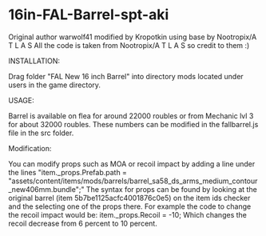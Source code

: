 # 16in-FAL-Barrel-spt-aki

Original author warwolf41 modified by Kropotkin using base by Nootropix/A T L A S
All the code is taken from Nootropix/A T L A S so credit to them :)

INSTALLATION:

Drag folder "FAL New 16 inch Barrel" into directory mods located under users in the game directory.

USAGE:

Barrel is available on flea for around 22000 roubles or from Mechanic lvl 3 for about 32000 roubles. These numbers can be modified in the fallbarrel.js file in the src folder.

Modification:

You can modify props such as MOA or recoil impact by adding a line under the lines "item._props.Prefab.path = "assets/content/items/mods/barrels/barrel_sa58_ds_arms_medium_contour_new406mm.bundle";"
The syntax for props can be found by looking at the original barrel (item 5b7be1125acfc4001876c0e5) on the item ids checker and the selecting one of the props there.
For example the code to change the recoil impact would be:
item._props.Recoil = -10;
Which changes the recoil decrease from 6 percent to 10 percent.
